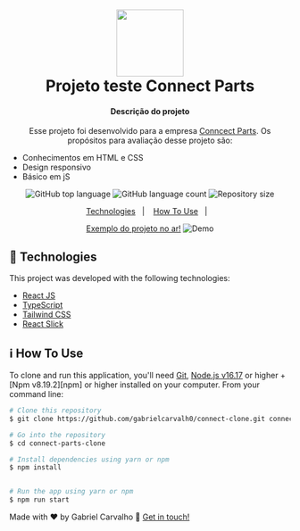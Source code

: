 <h1 align="center">
    <img alt="" widht="140" height="120" src="https://upload.wikimedia.org/wikipedia/commons/thumb/b/b2/Bootstrap_logo.svg/512px-Bootstrap_logo.svg.png" />
    <br>
    Projeto teste Connect Parts
</h1>

<h4 align="center">
 Descrição do projeto
</h4>
<p  align="center">
Esse projeto foi desenvolvido para a empresa <a href="https://www.connectparts.com.br/">Conncect Parts</a>.
Os propósitos para avaliação desse projeto são:

- Conhecimentos em HTML e CSS
- Design responsivo
- Básico em jS
</p>

<p align="center">
  <img alt="GitHub top language" src="https://img.shields.io/github/languages/top/lukemorales/rocketshoes-react-native.svg">

  <img alt="GitHub language count" src="https://img.shields.io/github/languages/count/lukemorales/rocketshoes-react-native.svg">


  <img alt="Repository size" src="https://img.shields.io/github/repo-size/gabrielcarvalh0/nlwheatapp?logo=Repository%20size">


</p>

<p align="center">
  <a href="#rocket-technologies">Technologies</a>&nbsp;&nbsp;&nbsp;|&nbsp;&nbsp;&nbsp;
  <a href="#information_source-how-to-use">How To Use</a>&nbsp;&nbsp;&nbsp;|&nbsp;&nbsp;&nbsp;

</p>

<p align="center">
<a target="_blank" href="https://connect-clone.vercel.app/">Exemplo do projeto no ar!</a>


  <img alt="Demo" src="https://res.cloudinary.com/dydwaeqqy/image/upload/v1671101051/Capturar_hme8v0.png">
</p>

## :rocket: Technologies

This project was developed with the following technologies:

- [React JS](https://reactjs.org/)
- [TypeScript](https://www.typescriptlang.org/)
- [Tailwind CSS](https://tailwindcss.com/)
- [React Slick](https://react-slick.neostack.com/)






## :information_source: How To Use

To clone and run this application, you'll need [Git](https://git-scm.com), [Node.js v16.17][nodejs] or higher + [Npm v8.19.2][npm] or higher installed on your computer. From your command line:

```bash
# Clone this repository
$ git clone https://github.com/gabrielcarvalh0/connect-clone.git connect-parts-clone

# Go into the repository
$ cd connect-parts-clone

# Install dependencies using yarn or npm 
$ npm install


# Run the app using yarn or npm
$ npm run start


```


Made with ♥ by Gabriel Carvalho :wave: [Get in touch!](https://www.linkedin.com/in/gabriel-carvalho-3867001a5/)

[nodejs]: https://nodejs.org/
[yarn]: https://yarnpkg.com/
[vc]: https://code.visualstudio.com/
[vceditconfig]: https://marketplace.visualstudio.com/items?itemName=EditorConfig.EditorConfig
[vceslint]: https://marketplace.visualstudio.com/items?itemName=dbaeumer.vscode-eslint
